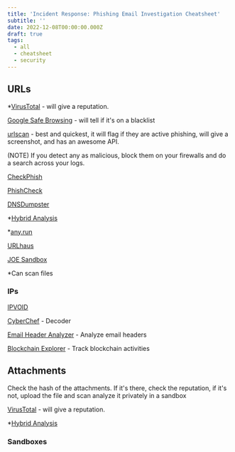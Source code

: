 ```yaml
---
title: 'Incident Response: Phishing Email Investigation Cheatsheet'
subtitle: ''
date: 2022-12-08T00:00:00.000Z
draft: true
tags:
  - all
  - cheatsheet
  - security
---
```


## URLs

\*[VirusTotal](https://www.virustotal.com/gui/home/upload) - will give a reputation.

[Google Safe Browsing](https://transparencyreport.google.com/safe-browsing/search?hl=en) - will tell if it's on a blacklist

[urlscan](https://urlscan.io/) - best and quickest, it will flag if they are active phishing, will give a screenshot, and has an awesome API.

(NOTE) If you detect any as malicious, block them on your firewalls and do a search across your logs.

[CheckPhish](https://checkphish.ai/)

[PhishCheck](https://phishcheck.me/)

[DNSDumpster](https://dnsdumpster.com/)

\*[Hybrid Analysis](https://www.hybrid-analysis.com/)

\*[any.run](https://app.any.run/)

[URLhaus](https://urlhaus.abuse.ch/browse/)

[JOE Sandbox](https://www.joesandbox.com/#windows)

\*Can scan files

### IPs

[IPVOID](https://www.ipvoid.com/)

[CyberChef](https://gchq.github.io/CyberChef/) - Decoder

[Email Header Analyzer](https://mxtoolbox.com/EmailHeaders.aspx) - Analyze email headers

[Blockchain Explorer](https://www.blockchain.com/explorer) - Track blockchain activities

## Attachments

Check the hash of the attachments. If it's there, check the reputation, if it's not, upload the file and scan analyze it privately in a sandbox

[VirusTotal](https://www.virustotal.com/gui/home/upload) - will give a reputation.

\*[Hybrid Analysis](https://www.hybrid-analysis.com/)

### Sandboxes
